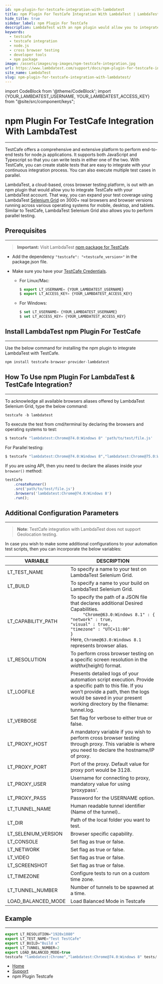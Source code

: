 ```yaml
---
id: npm-plugin-for-testcafe-integration-with-lambdatest
title: npm Plugin For TestCafe Integration With LambdaTest | LambdaTest
hide_title: true
sidebar_label: npm Plugin For TestCafe
description: LambdaTest with an npm plugin would allow you to integrate TestCafe with your LambdaTest account. That way, you can expand your test coverage using LambdaTest Selenium Grid of 3000+ real browsers, and browser versions running across various operating systems for mobile, desktop, and tablets. Similar to TestCafe, LambdaTest Selenium Grid also allows you to perform parallel testing.
keywords:
  - testcafe
  - testcafe integration
  - node.js
  - cross browser testing
  - developer tools
  - npm package
image: /assets/images/og-images/npm-testcafe-integration.jpg
url: https://www.lambdatest.com/support/docs/npm-plugin-for-testcafe-integration-with-lambdatest/
site_name: LambdaTest
slug: npm-plugin-for-testcafe-integration-with-lambdatest/
---
```

import CodeBlock from '@theme/CodeBlock';
import {YOUR_LAMBDATEST_USERNAME, YOUR_LAMBDATEST_ACCESS_KEY} from "@site/src/component/keys";

<script type="application/ld+json"
      dangerouslySetInnerHTML={{ __html: JSON.stringify({
       "@context": "https://schema.org",
        "@type": "BreadcrumbList",
        "itemListElement": [{
          "@type": "ListItem",
          "position": 1,
          "name": "LambdaTest",
          "item": "https://www.lambdatest.com"
        },{
          "@type": "ListItem",
          "position": 2,
          "name": "Support",
          "item": "https://www.lambdatest.com/support/docs/"
        },{
          "@type": "ListItem",
          "position": 3,
          "name": "npm Plugin Testcafe",
          "item": "https://www.lambdatest.com/support/docs/npm-plugin-for-testcafe-integration-with-lambdatest/"
        }]
      })
    }}
></script>

# npm Plugin For TestCafe Integration With LambdaTest

***
TestCafe offers a comprehensive and extensive platform to perform end-to-end tests for node.js applications. It supports both JavaScript and Typescript so that you can write tests in either one of the two. With TestCafe, you can create stable tests that are easy to integrate with your continuous integration process. You can also execute multiple test cases in parallel.

LambdaTest, a cloud-based, cross browser testing platform, is out with an npm plugin that would allow you to integrate TestCafe with your LambdaTest account. That way, you can expand your test coverage using LambdaTest [Selenium Grid](https://www.lambdatest.com/blog/why-selenium-grid-is-ideal-for-automated-browser-testing/) on 3000+ real browsers and browser versions running across various operating systems for mobile, desktop, and tablets. Similar to TestCafe, LambdaTest Selenium Grid also allows you to perform parallel testing.

## Prerequisites
***

>**Important:** Visit LambdaTest [npm package for TestCafe](https://www.npmjs.com/package/testcafe-browser-provider-lambdatest).

* Add the dependency `"testcafe": "<testcafe_version>"` in the package.json file.

* Make sure you have your [TestCafe Credentials][1].

   * For Linux/Mac:  

        ``` js
        $ export LT_USERNAME= {YOUR_LAMBDATEST_USERNAME}
        $ export LT_ACCESS_KEY= {YOUR_LAMBDATEST_ACCESS_KEY}
        ```

    * For Windows: 
        ``` js
        $ set LT_USERNAME= {YOUR_LAMBDATEST_USERNAME}
        $ set LT_ACCESS_KEY= {YOUR_LAMBDATEST_ACCESS_KEY}
        ```




## Install LambdaTest npm Plugin For TestCafe
-----------------------------------------------------------------------------------------------------------------------------
Use the below command for installing the npm plugin to integrate LambdaTest with TestCafe.

``` js
npm install testcafe-browser-provider-lambdatest
```

## How To Use npm Plugin For LambdaTest & TestCafe Integration?
-----------------------------------------------------------------------------------------------------------------------------
To acknowledge all available browsers aliases offered by LambdaTest Selenium Grid, type the below command:

``` js
testcafe -b lambdatest
```

To execute the test from cmd/terminal by declaring the browsers and operating systems to test:

``` js
$ testcafe "lambdatest:Chrome@74.0:Windows 8" 'path/to/test/file.js'
```


For Parallel testing:

``` js
$ testcafe "lambdatest:Chrome@74.0:Windows 8","lambdatest:Chrome@75.0:Windows 10" "path/to/test/file.js"
```


If you are using API, then you need to declare the aliases inside your `browser()` method:

``` js
testCafe
    .createRunner()
    .src('path/to/test/file.js')
    .browsers('lambdatest:Chrome@74.0:Windows 8')
    .run();
```

## Additional Configuration Parameters
-----------------------------------------------------------------------------------------------------------------------------
>**Note**: TestCafe integration with LambdaTest does not support Geolocation testing.

In case you wish to make some additional configurations to your automation test scripts, then you can incorporate the below variables:

| VARIABLE            | DESCRIPTION                                                                                                                                                                                                                                                                          |
|---------------------|--------------------------------------------------------------------------------------------------------------------------------------------------------------------------------------------------------------------------------------------------------------------------------------|
| LT_TEST_NAME        | To specify a name to your test on LambdaTest Selenium Grid.                                                                                                                                                                                                                          |
| LT_BUILD            | To specify a name to your build on LambdaTest Selenium Grid.                                                                                                                                                                                                                         |
| LT_CAPABILITY_PATH  | To specify the path of a JSON file that declares additional Desired Capabilities. <br/> `     "Chrome@63.0:Windows 8.1" : {`             <br/>`"network" : true,`         <br/>`"visual" : true,`         <br/>`"timezone" : "UTC+11:00"`     <br/>`}`  <br/>Here, ``Chrome@63.0:Windows 8.1`` represents browser alias. |
| LT_RESOLUTION       | To perform cross browser testing on a specific screen resolution in the ${width}x${height} format.                                                                                                                                                                                   |
| LT_LOGFILE          | Presents detailed logs of your automation script execution. Provide a specific path to this file. If you won’t provide a path, then the logs would be saved in your present working directory by the filename: tunnel.log.                                                            |
| LT_VERBOSE          | Set flag for verbose to either true or false.                                                                                                                                                                                                                                         |
| LT_PROXY_HOST       | A mandatory variable if you wish to perform cross browser testing through proxy. This variable is where you need to declare the hostname/IP of proxy.                                                                                                                                |
| LT_PROXY_PORT       | Port of the proxy. Default value for proxy port would be 3128.                                                                                                                                                                                                                       |
| LT_PROXY_USER       | Username for connecting to proxy, mandatory value for using ‘proxypass’.                                                                                                                                                                                                             |
| LT_PROXY_PASS       | Password for the USERNAME option.                                                                                                                                                                                                                                                    |
| LT_TUNNEL_NAME      | Human readable tunnel identifier (Name of the tunnel)..                                                                                                                                                                                                                               |
| LT_DIR              | Path of the local folder you want to test.                                                                                                                                                                                                                                           |
| LT_SELENIUM_VERSION | Browser specific capability.                                                                                                                                                                                                                                                          |
| LT_CONSOLE          | Set flag as true or false.                                                                                                                                                                                                                                                           |
| LT_NETWORK          | Set flag as true or false.                                                                                                                                                                                                                                                           |
| LT_VIDEO            | Set flag as true or false.                                                                                                                                                                                                                                                           |
| LT_SCREENSHOT       | Set flag as true or false.                                                                                                                                                                                                                                                           |
| LT_TIMEZONE         | Configure tests to run on a custom time zone.                                                                                                                                                                                                                                        |
| LT_TUNNEL_NUMBER       |  Number of tunnels to be spawned at a time.                                                                                                                                                                                                                                                           |
| LOAD_BALANCED_MODE       | Load Balanced Mode in Testcafe                                                                                                                                                                                                                                                         |



## Example
***
``` js
export LT_RESOLUTION="1920x1080"
export LT_TEST_NAME="Test TestCafe"
export LT_BUILD="Build x"
export LT_TUNNEL_NUMBER=2
export LOAD_BALANCED_MODE=true
testcafe "lambdatest:Chrome","lambdatest:Chrome@74.0:Windows 8" tests/
```

[1]: https://bitbucket.org/dashboard/overview

<nav aria-label="breadcrumbs">
  <ul className="breadcrumbs">
    <li className="breadcrumbs__item">
      <a className="breadcrumbs__link" target="_ self" href="https://www.lambdatest.com">Home</a>
    </li>
    <li className="breadcrumbs__item">
      <a className="breadcrumbs__link" target="_ self" href="https://www.lambdatest.com/support/docs/">Support</a>
    </li>
    <li className="breadcrumbs__item breadcrumbs__item--active">
      <span className="breadcrumbs__link">npm Plugin Testcafe</span>
    </li>
  </ul>
</nav>

